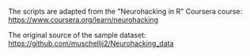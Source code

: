The scripts are adapted from the "Neurohacking in R" Coursera course:
https://www.coursera.org/learn/neurohacking

The original source of the sample dataset:
https://github.com/muschellij2/Neurohacking_data
